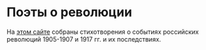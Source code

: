 # Поэты о революции

На [этом сайте](https://yababay.github.io/verses-1917) собраны стихотворения о событиях российских революций 1905-1907 и 1917 гг. и их последствиях.

